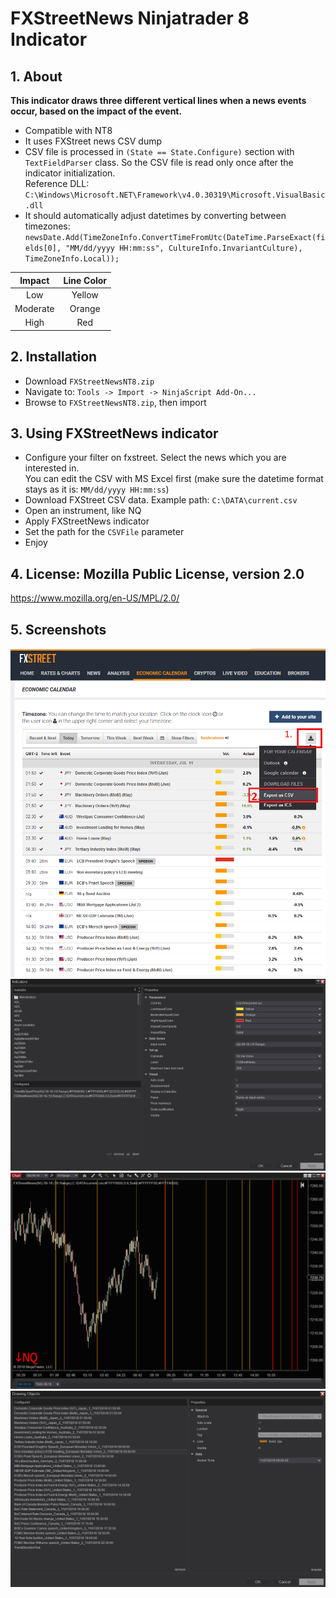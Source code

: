 # FXStreetNews Ninjatrader 8 Indicator

## 1. About

**This indicator draws three different vertical lines when a news events occur, based on the impact of the event.**

* Compatible with NT8
* It uses FXStreet news CSV dump
* CSV file is processed in `(State == State.Configure)` section with `TextFieldParser` class. So the CSV file is read only once after the indicator initialization.  
  Reference DLL: `C:\Windows\Microsoft.NET\Framework\v4.0.30319\Microsoft.VisualBasic.dll`
* It should automatically adjust datetimes by converting between timezones:  
  `newsDate.Add(TimeZoneInfo.ConvertTimeFromUtc(DateTime.ParseExact(fields[0], "MM/dd/yyyy HH:mm:ss", CultureInfo.InvariantCulture), TimeZoneInfo.Local));`

|  Impact  | Line Color |
|:--------:|:----------:|
|   Low    |   Yellow   |
| Moderate |   Orange   |
|   High   |    Red     |

## 2. Installation

* Download `FXStreetNewsNT8.zip`
* Navigate to: `Tools -> Import -> NinjaScript Add-On...`
* Browse to `FXStreetNewsNT8.zip`, then import

## 3. Using FXStreetNews indicator
* Configure your filter on fxstreet. Select the news which you are interested in.  
  You can edit the CSV with MS Excel first (make sure the datetime format stays as it is: `MM/dd/yyyy HH:mm:ss`)
* Download FXStreet CSV data. Example path: `C:\DATA\current.csv`
* Open an instrument, like NQ
* Apply FXStreetNews indicator
* Set the path for the `CSVFile` parameter
* Enjoy

## 4. License: Mozilla Public License, version 2.0
https://www.mozilla.org/en-US/MPL/2.0/

## 5. Screenshots

![](src/fxstreetnews_download_csv1.png)  
![](src/fxstreetnews_properties1.png)  
![](src/fxstreetnews_chart1.png)  
![](src/fxstreetnews_chartobjects1.png)  
